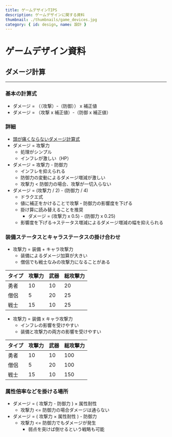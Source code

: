 ```yaml
---
title: ゲームデザインTIPS
description: ゲームデザインに関する資料
thumbnail: ./thumbnails/game_devices.jpg
category: { id: design, name: 設計 }
---
```


# ゲームデザイン資料

## ダメージ計算

***

### 基本の計算式

- ダメージ = （（攻撃）-（防御）） x 補正値
- ダメージ = （攻撃 x 補正値）-（防御 x 補正値）

### 詳細

- [頭が痛くならないダメージ計算式](https://note.com/daraneko_games/n/n9819dda2698a#nNtKY)
- ダメージ = 攻撃力
  - 処理がシンプル
  - インフレが激しい（HP）
- ダメージ = 攻撃力 - 防御力
  - インフレを抑えられる
  - 防御力の変動によるダメージ増減が激しい
  - 攻撃力 < 防御力の場合、攻撃が一切入らない
- ダメージ = (攻撃力 / 2) - (防御力 / 4)
  - ドラクエ式
  - 値に補正をかけることで攻撃・防御力の影響度を下げる
  - 掛け算に読み替えることを推奨
    - ダメージ = (攻撃力 x 0.5) - (防御力 x 0.25)
  - 影響度を下げる→ステータス増減によるダメージ増減の幅を抑えられる

### 装備ステータスとキャラステータスの掛け合わせ

- 攻撃力 = 装備 + キャラ攻撃力
  - 装備によるダメージ加算が大きい
  - 僧侶でも戦士なみの攻撃力になることがある

|タイプ|攻撃力|武器|総攻撃力|
|---|---|---|---|
|勇者|10|10|20|
|僧侶|5|20|25|
|戦士|15|10|25|

- 攻撃力 = 装備 x キャラ攻撃力
  - インフレの影響を受けやすい
  - 装備と攻撃力の両方の影響を受けやすい

|タイプ|攻撃力|武器|総攻撃力|
|---|---|---|---|
|勇者|10|10|100|
|僧侶|5|20|100|
|戦士|15|10|150|

### 属性倍率などを掛ける場所

- ダメージ = ( 攻撃力 - 防御力 ) × 属性耐性
  - 攻撃力 <= 防御力の場合ダメージは通らない
- ダメージ = ( 攻撃力 × 属性耐性 ) - 防御力
  - 攻撃力 <= 防御力でもダメージが発生
    - 弱点を突けば倒せるという戦略も可能
